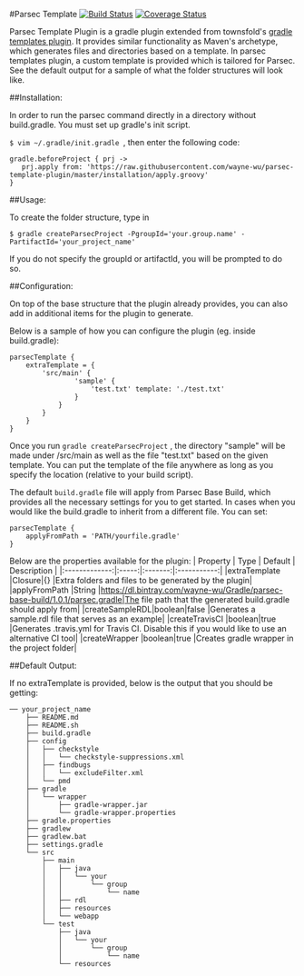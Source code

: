 #Parsec Template
[![Build Status](https://travis-ci.org/wayne-wu/parsec-template-plugin.svg?branch=master)](https://travis-ci.org/wayne-wu/parsec-template-plugin) [![Coverage Status](https://coveralls.io/repos/github/wayne-wu/parsec-template-plugin/badge.svg?branch=master)](https://coveralls.io/github/wayne-wu/parsec-template-plugin?branch=master)

Parsec Template Plugin is a gradle plugin extended from townsfold's [gradle templates plugin](https://github.com/townsfolk/gradle-templates).
It provides similar functionality as Maven's archetype, which generates files and directories based on a template. In parsec templates plugin, a custom template is provided which is tailored
for Parsec. See the default output for a sample of what the folder structures will look like.

##Installation:

In order to run the parsec command directly in a directory without build.gradle. You must set up gradle's init script.


`$ vim ~/.gradle/init.gradle `, then enter the following code:

```
gradle.beforeProject { prj ->
   prj.apply from: 'https://raw.githubusercontent.com/wayne-wu/parsec-template-plugin/master/installation/apply.groovy'
}

```

##Usage:

To create the folder structure, type in

`$ gradle createParsecProject -PgroupId='your.group.name' -PartifactId='your_project_name'`

If you do not specify the groupId or artifactId, you will be prompted to do so.

##Configuration:

On top of the base structure that the plugin already provides, you can also add in additional items for the plugin to generate.

Below is a sample of how you can configure the plugin (eg. inside build.gradle):

```
parsecTemplate {
    extraTemplate = {
        'src/main' {
                'sample' {
                    'test.txt' template: './test.txt'
                }
            }
        }
    }
}
```

Once you run `gradle createParsecProject` , the directory "sample" will be made under /src/main as well as the file "test.txt" based on the given template.
You can put the template of the file anywhere as long as you specify the location (relative to your build script).

The default `build.gradle` file will apply from Parsec Base Build, which provides all the necessary settings for you to
get started. In cases when you would like the build.gradle to inherit from a different file. You can set:

```
parsecTemplate {
    applyFromPath = 'PATH/yourfile.gradle'
}
```

Below are the properties available for the plugin:
| Property      | Type  | Default | Description |
|:-------------:|:-----:|:-------:|:-----------:|
|extraTemplate  |Closure|{}       |Extra folders and files to be generated by the plugin|
|applyFromPath  |String |https://dl.bintray.com/wayne-wu/Gradle/parsec-base-build/1.0.1/parsec.gradle|The file path that the generated build.gradle should apply from|
|createSampleRDL|boolean|false    |Generates a sample.rdl file that serves as an example|
|createTravisCI |boolean|true     |Generates .travis.yml for Travis CI. Disable this if you would like to use an alternative CI tool|
|createWrapper  |boolean|true     |Creates gradle wrapper in the project folder|

##Default Output:

If no extraTemplate is provided, below is the output that you should be getting:
```
── your_project_name
    ├── README.md
    ├── README.sh
    ├── build.gradle
    ├── config
    │   ├── checkstyle
    │   │   └── checkstyle-suppressions.xml
    │   ├── findbugs
    │   │   └── excludeFilter.xml
    │   └── pmd
    ├── gradle
    │   └── wrapper
    │       ├── gradle-wrapper.jar
    │       └── gradle-wrapper.properties
    ├── gradle.properties
    ├── gradlew
    ├── gradlew.bat
    ├── settings.gradle
    └── src
        ├── main
        │   ├── java
        │   │   └── your
        │   │       └── group
        │   │           └── name
        │   ├── rdl
        │   ├── resources
        │   └── webapp
        └── test
            ├── java
            │   └── your
            │       └── group
            │           └── name
            └── resources
```

